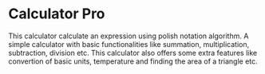 # Calculator Pro
This calculator calculate an expression using polish notation algorithm. A simple calculator with basic functionalities like summation, multiplication, subtraction, division etc. This calculator also offers some extra features like convertion of basic units, temperature and finding the area of a triangle etc.
